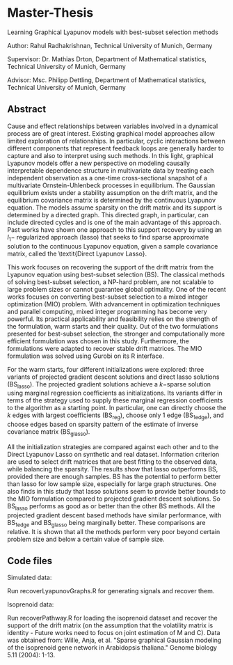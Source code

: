 # Master-Thesis

Learning Graphical Lyapunov models with best-subset selection methods

Author: Rahul Radhakrishnan, Technical University of Munich, Germany 

Supervisor: Dr. Mathias Drton, Department of Mathematical statistics, Technical University of Munich, Germany

Advisor: Msc. Philipp Dettling, Department of Mathematical statistics, Technical University of Munich, Germany

## Abstract
Cause and effect relationships between variables involved in a dynamical process are of great interest. Existing graphical model approaches allow limited exploration of relationships. In particular, cyclic interactions between different components that represent feedback loops are generally harder to capture and also to interpret using such methods. In this light, graphical Lyapunov models offer a new perspective on modeling causally interpretable dependence structure in multivariate data by treating each independent observation as a one-time cross-sectional snapshot of a multivariate Ornstein-Uhlenbeck processes in equilibrium. The Gaussian equilibrium exists under a stability assumption on the drift matrix, and the equilibrium covariance matrix is determined by the continuous Lyapunov equation. The models assume sparsity on the drift matrix and its support is determined by a directed graph. This directed graph, in particular, can include directed cycles and is one of the main advantage of this approach. Past works have shown one approach to this support recovery by using an $l_1-$ regularized approach (lasso) that seeks to find sparse approximate solution to the continuous Lyapunov equation, given a sample covariance matrix, called the \textit{Direct Lyapunov Lasso}. 

This work focuses on recovering the support of the drift matrix from the Lyapunov equation using best-subset selection (BS). The classical methods of solving best-subset selection, a NP-hard problem, are not scalable to large problem sizes or cannot guarantee global optimality. One of the recent works focuses on converting best-subset selection to a mixed integer optimization (MIO) problem. With advancement in optimization techniques and parallel computing, mixed integer programming has become very powerful. Its practical applicability and feasibility relies on the strength of the formulation, warm starts and their quality. Out of the two formulations presented for best-subset selection, the stronger and computationally more efficient formulation was chosen in this study. Furthermore, the formulations were adapted to recover stable drift matrices. The MIO formulation was solved using Gurobi on its R interface. 

For the warm starts, four different initializations were explored: three variants of projected gradient descent solutions and direct lasso solutions ($\mathrm{BS_{lasso}}$). The projected gradient solutions achieve a $k-$sparse solution using marginal regression coefficients as initializations. Its variants differ in terms of the strategy used to supply these marginal regression coefficients to the algorithm as a starting point. In particular, one can directly choose the $k$ edges with largest coefficients ($\mathrm{BS_{reg}}$), choose only 1 edge ($\mathrm{BS_{1edge}}$), and choose edges based on sparsity pattern of the estimate of inverse covariance matrix ($\mathrm{BS_{glasso}}$). 

All the initialization strategies are compared against each other and to the Direct Lyapunov Lasso on synthetic and real dataset.  Information criterion are used to select drift matrices that are best fitting to the observed data, while balancing the sparsity. The results show that lasso outperforms BS, provided there are enough samples. BS has the potential to perform better than lasso for low sample size, especially for large graph structures. One also finds in this study that lasso solutions seem to provide better bounds to the MIO formulation compared to projected gradient descent solutions. So $\mathrm{BS_{lasso}}$ performs as good as or better than the other BS methods. All the projected gradient descent based methods have similar performance, with $\mathrm{BS_{1edge}}$ and $\mathrm{BS_{glasso}}$ being marginally better. These comparisons are relative. It is shown that all the methods perform very poor beyond certain problem size and below a certain value of sample size.

## Code files
Simulated data: 

Run recoverLyapunovGraphs.R for generating signals and recover them. 


Isoprenoid data: 

Run recoverPathway.R for loading the isoprenoid dataset and recover the support of the drift matrix (on the assumption that the volatility matrix is identity - Future works need to focus on joint estimation of M and C). 
Data was obtained from: Wille, Anja, et al. "Sparse graphical Gaussian modeling of the isoprenoid gene network in Arabidopsis thaliana." Genome biology 5.11 (2004): 1-13.
